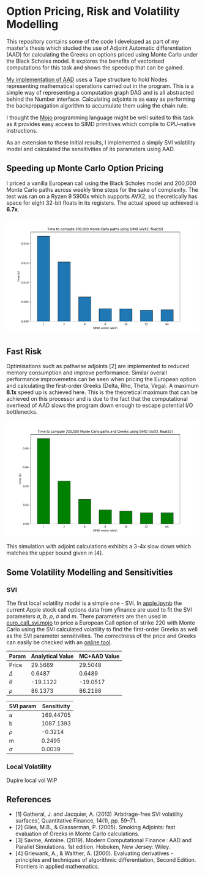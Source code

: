 # Option Pricing, Risk and Volatility Modelling

This repository contains some of the code I developed as part of my master's thesis which studied the use of Adjoint Automatic differentiation (AAD) for calculating the Greeks on options priced using Monte Carlo under the Black Scholes model. It explores the benefits of vectorised computations for this task and shows the speedup that can be gained.

[My implementation of AAD](autodiff) uses a Tape structure to hold Nodes representing mathematical operations carried out in the program. This is a simple way of representing a computation graph DAG and is all abstracted behind the Number interface. Calculating adjoints is as easy as performing the backpropagation algorithm to accumulate them using the chain rule.

I thought the [Mojo]() programming language might be well suited to this task as it provides easy access to SIMD primitives which compile to CPU-native instructions.

As an extension to these initial results, I implemented a simply SVI volatility model and calculated the sensitivities of its parameters using AAD.

## Speeding up Monte Carlo Option Pricing

I priced a vanilla European call using the Black Scholes model and 200,000 Monte Carlo paths across weekly time steps for the sake of complexity. The test was ran on a Ryzen 9 5900x which supports AVX2, so theoretically has space for eight 32-bit floats in its registers. The actual speed up achieved is **6.7x**.


![](simd_speedup_raw.png)

## Fast Risk

Optimisations such as pathwise adjoints [2] are implemented to reduced memory consumption and improve performance. Similar overall performance improvemetns can be seen when pricing the European option and calculating the first-order Greeks (Delta, Rho, Theta, Vega). A maximum **8.1x** speed up is achieved here. This is the theoretical maximum that can be achieved on this processor and is due to the fact that the computational overhead of AAD slows the program down enough to escape potential I/O bottlenecks.

![](simd_speedup_aad.png)

This simulation with adjoint calculations exhibits a 3-4x slow down which matches the upper bound given in [4].

## Some Volatility Modelling and Sensitivities

### SVI

The first local volatility model is a simple one - SVI. In [apple.ipynb](apple.ipynb) the current Apple stock call options data from yfinance are used to fit the SVI parameters $a$, $b$, $\rho$, $\sigma$ and $m$. There parameters are then used in [euro_call_svi.mojo](euro_call_svi.mojo) to price a European Call option of strike 220 with Monte Carlo using the SVI calculated volatility to find the first-order Greeks as well as the SVI parameter sensitivities. The correctness of the price and Greeks can easily be checked with an [online tool](https://quantpie.co.uk/inp/inp_bsm_price_greeks.php).

<!-- ```
Price:  29.50482177734375
Delta:  0.64890378713607788
Theta:  19.051700592041016
Rho:    86.219757080078125

SVI params sensitivities:
a:      169.47048950195312
b:      1087.1392822265625
rho:    -0.32143396139144897
m:      0.24952980875968933
sigma:  0.0038893709424883127
``` -->


|Param|Analytical Value|MC+AAD Value|
|-----|----------------|----------------|
|Price|29.5669|29.5048|
|$\Delta$|0.6487|0.6489|
|$\theta$|-19.1122|-19.0517|
|$\rho$|86.1373|86.2198|


|SVI param|Sensitivity|
|-----|----------------|
|a|169.44705|
|b|1087.1393|
|$\rho$|-0.3214|
|m|0.2495|
|$\sigma$|0.0039|

### Local Volatility

Dupire local vol WIP
<!-- To really showcase the beenfits of AAD, a local volatility model is used and all X local vega values are calculated in only Yx the time it takes to evaluate the primal Monte Carlo simulation. -->

## References

- [1] Gatheral, J. and Jacquier, A. (2013) ‘Arbitrage-free SVI volatility surfaces’, Quantitative Finance, 14(1), pp. 59–71.
- [2] Giles, M.B., & Glasserman, P. (2005). Smoking Adjoints: fast evaluation of Greeks in Monte Carlo calculations.
- [3] Savine, Antoine. (2019). Modern Computational Finance : AAD and Parallel Simulations. 1st edition. Hoboken, New Jersey: Wiley.
- [4] Griewank, A., & Walther, A. (2000). Evaluating derivatives - principles and techniques of algorithmic differentiation, Second Edition. Frontiers in applied mathematics.